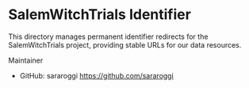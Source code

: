 # SalemWitchTrials Identifier

This directory manages permanent identifier redirects for the SalemWitchTrials project, providing stable URLs for our data resources.

Maintainer
- GitHub: sararoggi https://github.com/sararoggi
